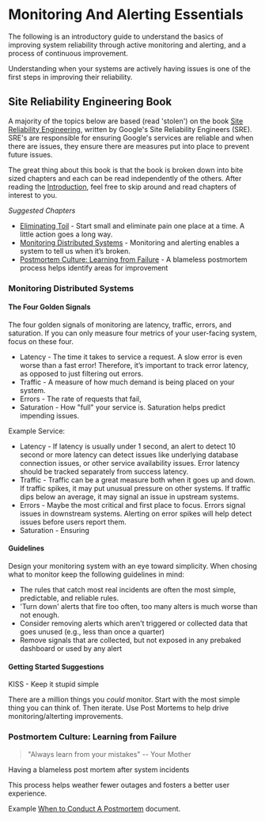 # Monitoring And Alerting Essentials

The following is an introductory guide to understand the basics of improving system reliability through active monitoring and alerting, and a process of continuous improvement.

Understanding when your systems are actively having issues is one of the first steps in improving their reliability. 



## Site Reliability Engineering Book

A majority of the topics below are based (read 'stolen') on the book [Site Reliability Engineering](https://landing.google.com/sre/book.html), written by Google's Site Reliability Engineers (SRE). SRE's are responsible for ensuring Google's services are reliable and when there are issues, they ensure there are measures put into place to prevent future issues.

The great thing about this book is that the book is broken down into bite sized chapters and each can be read independently of the others. After reading the [Introduction](https://landing.google.com/sre/book/chapters/introduction.html), feel free to skip around and read chapters of interest to you.

*Suggested Chapters*

* [Eliminating Toil](https://landing.google.com/sre/book/chapters/eliminating-toil.html) - Start small and eliminate pain one  place at a time. A little action goes a long way.
* [Monitoring Distributed Systems](https://landing.google.com/sre/book/chapters/monitoring-distributed-systems.html) - Monitoring and alerting enables a system to tell us when it’s broken. 
* [Postmortem Culture: Learning from Failure](https://landing.google.com/sre/book/chapters/postmortem-culture.html) - A blameless postmortem process helps identify areas for improvement


### Monitoring Distributed Systems



#### The Four Golden Signals

The four golden signals of monitoring are latency, traffic, errors, and saturation. If you can only measure four metrics of your user-facing system, focus on these four.

* Latency - The time it takes to service a request. A slow error is even worse than a fast error! Therefore, it’s important to track error latency, as opposed to just filtering out errors.
* Traffic - A measure of how much demand is being placed on your system.
* Errors - The rate of requests that fail,
* Saturation - How "full" your service is. Saturation helps predict impending issues.

Example Service:
* Latency - If latency is usually under 1 second, an alert to detect 10 second or more latency can detect issues like underlying database connection issues, or other service availability issues. Error latency should be tracked separately from success latency.
* Traffic - Traffic can be a great measure both when it goes up and down. If traffic spikes, it may put unusual pressure on other systems. If traffic dips below an average, it may signal an issue in upstream systems.
* Errors - Maybe the most critical and first place to focus. Errors signal issues in downstream systems. Alerting on error spikes will help detect issues before users report them.
* Saturation - Ensuring

#### Guidelines

Design your monitoring system with an eye toward simplicity. When chosing what to monitor keep the following guidelines in mind:

* The rules that catch most real incidents are often the most simple, predictable, and reliable rules.
* 'Turn down' alerts that fire too often, too many alters is much worse than not enough. 
* Consider removing alerts which aren't triggered or collected data that goes unused (e.g., less than once a quarter) 
* Remove signals that are collected, but not exposed in any prebaked dashboard or used by any alert

#### Getting Started Suggestions

KISS - Keep it stupid simple

There are a million things you *could* monitor. Start with the most simple thing you can think of. Then iterate. Use Post Mortems to help drive monitoring/alterting improvements.


### Postmortem Culture: Learning from Failure

> "Always learn from your mistakes"
>  -- Your Mother

Having a blameless post mortem after system incidents

This process helps weather fewer outages and fosters a better user experience.

Example [When to Conduct A Postmortem](WhenToConductAPostmortem.md) document.

